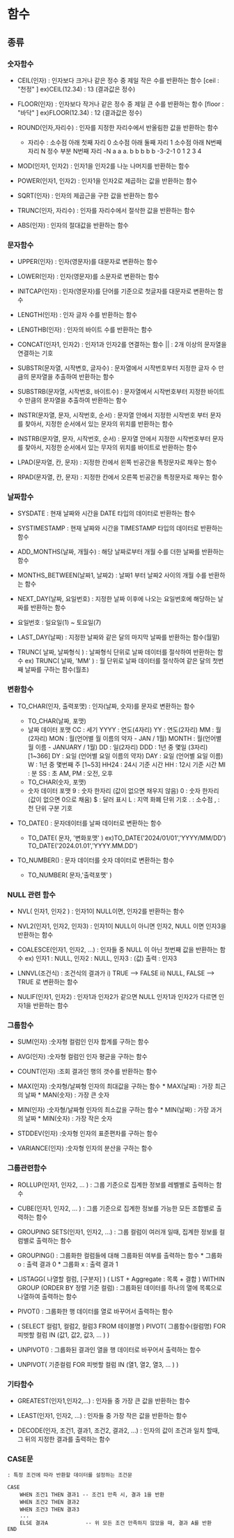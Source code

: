 # 함수

## 종류

### 숫자함수
 - CEIL(인자)       : 인자보다 크거나 같은 정수 중 제일 작은 수를 반환하는 함수
  [ceil : "천정" ]   ex)CEIL(12.34) : 13 (결과값은 정수)

 - FLOOR(인자)       : 인자보다 작거나 같은 정수 중 제일 큰 수를 반환하는 함수
  [floor : "바닥" ]   ex)FLOOR(12.34) : 12 (결과값은 정수)

 - ROUND(인자,자리수)       : 인자를 지정한 자리수에서 반올림한 값을 반환하는 함수
    * 자리수 : 소수점 아래 첫째 자리 0
              소수점 아래 둘째 자리 1
              소수점 아래 N번째 자리 N
              정수 부분 N번째 자리 -N
              a a a. b b b b b
              -3-2-1 0 1 2 3 4

- MOD(인자1, 인자2)     : 인자1을 인자2를 나눈 나머지를 반환하는 함수
- POWER(인자1, 인자2)   : 인자1을 인자2로 제곱하는 값을 반환하는 함수
- SQRT(인자)            : 인자의 제곱근을 구한 값을 반환하는 함수
- TRUNC(인자, 자리수)   : 인자를 자리수에서 절삭한 값을 반환하는 함수
- ABS(인자)             : 인자의 절대값을 반환하는 함수


### 문자함수
- UPPER(인자)       : 인자(영문자)를 대문자로 변환하는 함수
- LOWER(인자)       : 인자(영문자)를 소문자로 변환하는 함수
- INITCAP(인자)       : 인자(영문자)를 단어를 기준으로 첫글자를 대문자로 변환하는 함수

- LENGTH(인자)       : 인자 글자 수를 반환하는 함수
- LENGTHB(인자)       : 인자의 바이트 수를 반환하는 함수

- CONCAT(인자1, 인자2)  : 인자1과 인자2를 연결하는 함수
    ||                  : 2개 이상의 문자열을 연결하는 기호

- SUBSTR(문자열, 시작변호, 글자수)
: 문자열에서 시작번호부터 지정한 글자 수 만큼의 문자열을 추출하여 반환하는 함수

- SUBSTRB(문자열, 시작번호, 바이트수)
: 문자열에서 시작번호부터 지정한 바이트 수 만큼의 문자열을 추출하여 반환하는 함수

- INSTR(문자열, 문자, 시작번호, 순서)
: 문자열 안에서 지정한 시작번호 부터 문자를 찾아서,
  지정한 순서에서 있는 문자의 위치를 반환하는 함수

- INSTRB(문자열, 문자, 시작번호, 순서)
: 문자열 안에서 지정한 시작번호부터 문자를 찾아서,
  지정한 순서에서 있는 무자의 위치를 바이트로 반환하는 함수

- LPAD(문자열, 칸, 문자) : 지정한 칸에서 왼쪽 빈공간을 특정문자로 채우는 함수
- RPAD(문자열, 칸, 문자) : 지정한 칸에서 오른쪽 빈공간을 특정문자로 채우는 함수

### 날짜함수
- SYSDATE
: 현재 날짜와 시간을 DATE 타입의 데이터로 반환하는 함수

- SYSTIMESTAMP
: 현재 날짜와 시간을 TIMESTAMP 타입의 데이터로 반환하는 함수

- ADD_MONTHS(날짜, 개월수)
: 해당 날짜로부터 개월 수를 더한 날짜를 반환하는 함수

- MONTHS_BETWEEN(날짜1, 날짜2)
: 날짜1 부터 날짜2 사이의 개월 수를 반환하는 함수

- NEXT_DAY(날짜, 요일번호)
: 지정한 날짜 이후에 나오는 요일번호에 해당하는 날짜를 반환하는 함수
* 요일번호 : 일요일(1) ~ 토요일(7)

- LAST_DAY(날짜)
: 지정한 날짜와 같은 달의 마지막 날짜를 반환하는 함수(월말)

- TRUNC( 날짜, 날짜형식 )
: 날짜형식 단위로 날짜 데이터를 절삭하여 반환하는 함수
ex) TRUNC( 날짜, 'MM' )
    : 월 단위로 날짜 데이터를 절삭하여 같은 달의 첫번째 날짜를 구하는 함수(월초)

### 변환함수

- TO_CHAR(인자, 출력포맷) : 인자(날짜, 숫자)를 문자로 변환하는 함수

    * TO_CHAR(날짜, 포맷)
    - 날짜 데이터 포맷
    CC          :       세기
    YYYY        :       연도(4자리)
    YY          :       연도(2자리)
    MM          :       월(2자리)
    MON         :       월(언어별 월 이름의 약자 - JAN / 1월)
    MONTH       :       월(언어별 월 이름 - JANUARY / 1월)
    DD          :       일(2자리)
    DDD         :       1년 중 몇일 (3자리) [1~366]
    DY          :       요일 (언어별 요일 이름의 약자)
    DAY         :       요일 (언어별 요일 이름)
    W           :       1년 중 몇번째 주 [1~53]
    HH24        :       24시 기준 시간
    HH          :       12시 기준 시간
    MI          :       분
    SS          :       초
    AM, PM      :       오전, 오후

    * TO_CHAR(숫자, 포맷)
    - 숫자 데이터 포맷
    9           :       숫자 한자리 (값이 없으면 채우지 않음)
    0           :       숫자 한자리 (값이 없으면 0으로 채움)
    $           :       달러 표시
    L           :       지역 화폐 단위 기호
    .           :       소수점
    ,           :       천 단위 구분 기호

- TO_DATE()     : 문자데이터를 날짜 데이터로 변환하는 함수
    * TO_DATE( 문자, '변화포맷' )
      ex)TO_DATE('2024/01/01','YYYY/MM/DD')
         TO_DATE('2024.01.01','YYYY.MM.DD')

- TO_NUMBER()   : 문자 데이터를 숫자 데이터로 변환하는 함수
    * TO_NUMBER( 문자,'출력포맷' )

### NULL 관련 함수
- NVL( 인자1, 인자2 )
    : 인자1이 NULL이면, 인자2를 반환하는 함수

- NVL2(인자1, 인자2, 인자3)
    : 인자1이 NULL이 아니면 인자2, NULL 이면 인자3을 반환하는 함수

- COALESCE(인자1, 인자2, ...)
    : 인자들 중 NULL 이 아닌 첫번째 값을 반환하는 함수
     ex) 인자1 : NULL, 인자2 : NULL, 인자3 : (값)
      출력 : 인자3

- LNNVL(조건식)
    : 조건식의 결과가
     i)  TRUE --> FALSE
     ii) NULL, FALSE --> TRUE 로 변환하는 함수

- NULIF(인자1, 인자2)
    : 인자1과 인자2가 같으면 NULL
      인자1과 인자2가 다르면 인자1을 반환하는 함수

### 그룹함수
- SUM(인자)         :숫자형 컬럼인 인자 합계를 구하는 함수
- AVG(인자)         :숫자형 컬럼인 인자 평균을 구하는 함수
- COUNT(인자)       :조회 결과인 행의 갯수를 반환하는 함수
- MAX(인자)         :숫자형/날짜형 인자의 최대값을 구하는 함수
                    * MAX(날짜)     : 가장 최근의 날짜
                    * MAN(숫자)     : 가장 큰 숫자

- MIN(인자)         :숫자형/날짜형 인자의 최소값을 구하는 함수
                    * MIN(날짜)     : 가장 과거의 날짜
                    * MIN(숫자)     : 가장 작은 숫자

- STDDEV(인자)      :숫자형 인자의 표준편차를 구하는 함수
- VARIANCE(인자)    :숫자형 인자의 분산을 구하는 함수

### 그룹관련함수
- ROLLUP(인자1, 인자2, ... )
    : 그룹 기준으로 집계한 정보를 레벨별로 출력하는 함수

- CUBE(인자1, 인자2, ... )
    : 그룹 기준으로 집계한 정보를 가능한 모든 조합별로 출력하는 함수

- GROUPING SETS(인자1, 인자2, ...)
    : 그룹 컬럼이 여러개 일때, 집계한 정보를 컬럼별로 출력하는 함수

- GROUPING()
    : 그룹화한 컬럼들에 대해 그룹화된 여부를 출력하는 함수
        * 그룹화 o : 출력 결과 0
        * 그룹화 x : 출력 결과 1

- LISTAGG( 나열할 컬럼, [구분자] )
  ( LIST + Aggregate : 목록 + 결합 )
  WITHIN GROUP (ORDER BY 정렬 기준 컬럼)
  : 그룹화된 데이터를 하나의 열에 목록으로 나열하여 출력하는 함수

- PIVOT()
: 그룹화한 행 데이터를 열로 바꾸어서 출력하는 함수
* (
    SELECT 컬럼1, 컬럼2, 컬럼3
    FROM 테이블명
  )
  PIVOT(
        그룹함수(컬럼명)
        FOR 피벗할 컬럼 IN (값1, 값2, 값3, ... )
  )

- UNPIVOT()
: 그룹화된 결과인 열을 행 데이터로 바꾸어서 출력하는 함수
* UNPIVOT(
    기준컬럼
    FOR 피벗할 컬럼 IN (열1, 열2, 열3, ... )
)

### 기타함수
- GREATEST(인자1,인자2,...)
    : 인자들 중 가장 큰 값을 반환하는 함수

- LEAST(인자1, 인자2, ...)
    : 인자들 중 가장 작은 값을 반환하는 함수

- DECODE(인자, 조건1, 결과1, 조건2, 결과2, ...)
    : 인자의 값이 조건과 일치 할때, 그 뒤의 지정한 결과를 출력하는 함수

### CASE문
    : 특정 조건에 따라 반환할 데이터를 설정하는 조건문

    CASE
        WHEN 조건1 THEN 결과1 -- 조건1 만족 시, 결과 1을 반환
        WHEN 조건2 THEN 결과2 
        WHEN 조건3 THEN 결과3 
        ...
        ELSE 결과A            -- 위 모든 조건 만족하지 않았을 때, 결과 A를 반환
    END
        